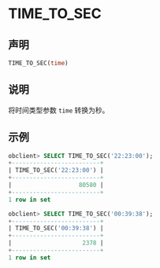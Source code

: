 # TIME_TO_SEC

## 声明

```sql
TIME_TO_SEC(time)
```

## 说明

将时间类型参数 `time` 转换为秒。

## 示例

```sql
obclient> SELECT TIME_TO_SEC('22:23:00');
+-------------------------+
| TIME_TO_SEC('22:23:00') |
+-------------------------+
|                   80580 |
+-------------------------+
1 row in set 

obclient> SELECT TIME_TO_SEC('00:39:38');
+-------------------------+
| TIME_TO_SEC('00:39:38') |
+-------------------------+
|                    2378 |
+-------------------------+
1 row in set 
```
